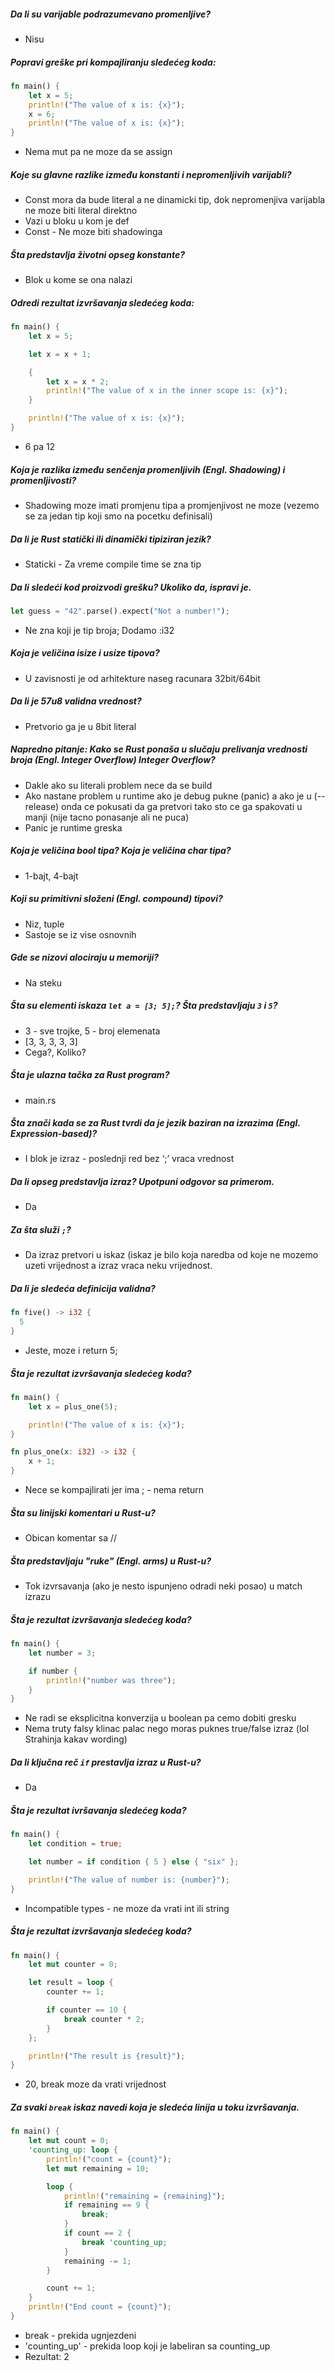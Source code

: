 ##### Da li su varijable podrazumevano promenljive?
- Nisu

##### Popravi greške pri kompajliranju sledećeg koda:
```rust
fn main() {
    let x = 5;
    println!("The value of x is: {x}");
    x = 6;
    println!("The value of x is: {x}");
}
```
- Nema mut pa ne moze da se assign

##### Koje su glavne razlike između konstanti i nepromenljivih varijabli?
- Const mora da bude literal a ne dinamicki tip, dok nepromenjiva varijabla ne moze biti literal direktno
- Vazi u bloku u kom je def
- Const - Ne moze biti shadowinga

##### Šta predstavlja životni opseg konstante?
- Blok u kome se ona nalazi
   
##### Odredi rezultat izvršavanja sledećeg koda:
```rust
fn main() {
    let x = 5;

    let x = x + 1;

    {
        let x = x * 2;
        println!("The value of x in the inner scope is: {x}");
    }

    println!("The value of x is: {x}");
}
```
- 6 pa 12

##### Koja je razlika između senčenja promenljivih (Engl. Shadowing) i promenljivosti?
- Shadowing moze imati promjenu tipa a promjenjivost ne moze (vezemo se za jedan tip koji smo na pocetku definisali)

##### Da li je Rust statički ili dinamički tipiziran jezik?
- Staticki - Za vreme compile time se zna tip 

##### Da li sledeći kod proizvodi grešku? Ukoliko da, ispravi je.
```rust
let guess = "42".parse().expect("Not a number!");
```
- Ne zna koji je tip broja; Dodamo :i32

##### Koja je veličina isize i usize tipova?
- U zavisnosti je od arhitekture naseg racunara 32bit/64bit

##### Da li je 57u8 validna vrednost?
- Pretvorio ga je u 8bit literal

##### Napredno pitanje: Kako se Rust ponaša u slučaju prelivanja vrednosti broja (Engl. Integer Overflow) Integer Overflow?
- Dakle ako su literali problem nece da se build
- Ako nastane problem u runtime ako je debug pukne (panic) a ako je u (--release) onda ce pokusati da ga pretvori tako sto ce ga spakovati u manji (nije tacno ponasanje ali ne puca)
- Panic je runtime greska

##### Koja je veličina bool tipa? Koja je veličina char tipa?
- 1-bajt, 4-bajt

##### Koji su primitivni složeni (Engl. compound) tipovi?
- Niz, tuple 
- Sastoje se iz vise osnovnih

##### Gde se nizovi alociraju u memoriji?
- Na steku

##### Šta su elementi iskaza `let a = [3; 5];`? Šta predstavljaju `3` i `5`?
- 3 - sve trojke, 5 - broj elemenata
- [3, 3, 3, 3, 3]
- Cega?, Koliko?

##### Šta je ulazna tačka za Rust program?
- main.rs

##### Šta znači kada se za Rust tvrdi da je jezik baziran na izrazima (Engl. Expression-based)?
- I blok je izraz - poslednji red bez ‘;’ vraca vrednost


##### Da li opseg predstavlja izraz? Upotpuni odgovor sa primerom.
- Da

##### Za šta služi `;`?
- Da izraz pretvori u iskaz (iskaz je bilo koja naredba od koje ne mozemo uzeti vrijednost a izraz vraca neku vrijednost.

##### Da li je sledeća definicija validna?
```rust
fn five() -> i32 {
  5
}
```
- Jeste, moze i return 5;

##### Šta je rezultat izvršavanja sledećeg koda?
```rust
fn main() {
    let x = plus_one(5);

    println!("The value of x is: {x}");
}

fn plus_one(x: i32) -> i32 {
    x + 1;
}
```
- Nece se kompajlirati jer ima ; - nema return

##### Šta su linijski komentari u Rust-u?
- Obican komentar sa //

##### Šta predstavljaju "ruke" (Engl. arms) u Rust-u?
- Tok izvrsavanja (ako je nesto ispunjeno odradi neki posao) u match izrazu

##### Šta je rezultat izvršavanja sledećeg koda?
```rust
fn main() {
    let number = 3;

    if number {
        println!("number was three");
    }
}
```
- Ne radi se eksplicitna konverzija u boolean pa cemo dobiti gresku
- Nema truty falsy klinac palac nego moras puknes true/false izraz (lol Strahinja kakav wording)

##### Da li ključna reč `if` prestavlja izraz u Rust-u?
- Da

##### Šta je rezultat ivršavanja sledećeg koda?
```rust
fn main() {
    let condition = true;

    let number = if condition { 5 } else { "six" };

    println!("The value of number is: {number}");
}
```
- Incompatible types - ne moze da vrati int ili string

##### Šta je rezultat izvršavanja sledećeg koda?
```rust
fn main() {
    let mut counter = 0;

    let result = loop {
        counter += 1;

        if counter == 10 {
            break counter * 2;
        }
    };

    println!("The result is {result}");
}
```
- 20, break moze da vrati vrijednost

##### Za svaki `break` iskaz navedi koja je sledeća linija u toku izvršavanja.
```rust
fn main() {
    let mut count = 0;
    'counting_up: loop {
        println!("count = {count}");
        let mut remaining = 10;

        loop {
            println!("remaining = {remaining}");
            if remaining == 9 {
                break;
            }
            if count == 2 {
                break 'counting_up;
            }
            remaining -= 1;
        }

        count += 1;
    }
    println!("End count = {count}");
}
```
- break - prekida ugnjezdeni
- 'counting_up' - prekida loop koji je labeliran sa counting_up
- Rezultat: 2
